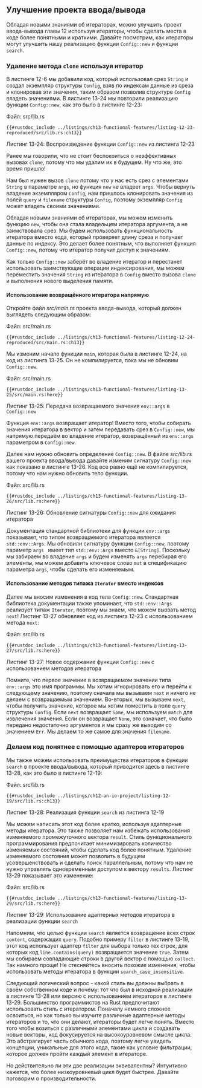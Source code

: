## Улучшение проекта ввода/вывода

Обладая новыми знаниями об итераторах, можно улучшить проект ввода-вывода главы 12 используя итераторы, чтобы сделать места в коде более понятными и краткими. Давайте посмотрим, как итераторы могут улучшить нашу реализацию функции `Config::new` и функции `search`.

### Удаление метода `clone` используя итератор

В листинге 12-6 мы добавили код, который использовал срез  `String` и создал экземпляр структуры `Config`, взяв по индексам данные из среза и клонировав эти значения, таким образом позволив структуре `Config` владеть значениями. В листинге 13-24 мы повторили реализацию функции `Config::new`, как это было в листинге 12-23:

<span class="filename">Файл: src/lib.rs</span>

```rust,ignore
{{#rustdoc_include ../listings/ch13-functional-features/listing-12-23-reproduced/src/lib.rs:ch13}}
```

<span class="caption">Листинг 13-24: Воспроизведение функции <code>Config::new</code> из листинга 12-23</span>

Ранее мы говорили, что не стоит беспокоиться о неэффективных вызовах `clone`, потому что мы удалим их в будущем. Ну что же, это время пришло!

Нам был нужен вызов `clone` потому что у нас есть срез с элементами `String` в параметре `args`, но  функция `new` не владеет `args`. Чтобы вернуть владение экземпляром `Config`, нам пришлось клонировать значения из полей `query` и `filename` структуры `Config`, поэтому экземпляр `Config` может владеть своими значениями.

Обладая новыми знаниями об итераторах, мы можем изменить функцию `new`, чтобы она стала владельцем итератора аргумента, а не заимствовала срез. Мы будем использовать функциональность итератора вместо кода, который проверяет длину среза и получает данные по индексу. Это делает более понятным, что выполняет функция `Config::new`, потому что итератор получит доступ к значениям.

Как только `Config::new` заберёт во владение итератор и перестанет использовать заимствующие операции индексирования, мы можем переместить значения `String` из итератора в `Config` вместо вызова `clone` и выполнения нового выделения памяти.

#### Использование возвращённого итератора напрямую

Откройте файл *src/main.rs* проекта ввода-вывода, который должен выглядеть следующим образом:

<span class="filename">Файл: src/main.rs</span>

```rust,ignore
{{#rustdoc_include ../listings/ch13-functional-features/listing-12-24-reproduced/src/main.rs:ch13}}
```

Мы изменим начало функции `main`, которая была в  листинге 12-24, на код из листинга 13-25. Он не компилируется, пока мы не обновим `Config::new`.

<span class="filename">Файл: src/main.rs</span>

```rust,ignore,does_not_compile
{{#rustdoc_include ../listings/ch13-functional-features/listing-13-25/src/main.rs:here}}
```

<span class="caption">Листинг 13-25: Передача возвращаемого значения <code>env::args</code> в <code>Config::new</code></span>

Функция `env::args` возвращает итератор! Вместо того, чтобы собирать значения итератора в вектор и затем передавать срез в `Config::new`, мы напрямую передаём во владение итератор, возвращённый из `env::args` параметром в `Config::new`.

Далее нам нужно обновить определение `Config::new`. В файле *src/lib.rs* вашего проекта ввода/вывода давайте изменим сигнатуру `Config::new` как показано в листинге 13-26. Код все равно ещё не компилируется, потому что нам нужно обновить тело функции.

<span class="filename">Файл: src/lib.rs</span>

```rust,ignore,does_not_compile
{{#rustdoc_include ../listings/ch13-functional-features/listing-13-26/src/lib.rs:here}}
```

<span class="caption">Листинг 13-26: Обновление сигнатуры <code>Config::new</code> для ожидания итератора</span>

Документация стандартной библиотеки для функции `env::args` показывает, что типом возвращаемого итератора является `std::env::Args`. Мы обновили сигнатуру функции `Config::new`, поэтому параметр `args ` имеет тип `std::env::Args` вместо `&[String]`. Поскольку мы забираем во владение `args` и будем изменять `args` перебирая его элементы, мы можем добавить ключевое слово `mut` в спецификацию параметра `args`, чтобы сделать его изменяемым.

#### Использование методов типажа `Iterator` вместо индексов

Далее мы вносим изменения в код тела `Config::new`. Стандартная библиотека документации также упоминает, что `std::env::Args` реализует типаж `Iterator`, поэтому мы знаем, что можем вызвать метод `next`! Листинг 13-27 обновляет код из листинга 12-23 с использованием метода `next`:

<span class="filename">Файл: src/lib.rs</span>

```rust,noplayground
{{#rustdoc_include ../listings/ch13-functional-features/listing-13-27/src/lib.rs:here}}
```

<span class="caption">Листинг 13-27: Новое содержание функции <code>Config::new</code> с использованием методов итератора</span>

Помните, что первое значение в возвращаемом значении типа `env::args` это имя программы. Мы хотим игнорировать его и перейти к следующему значению, поэтому сначала мы вызываем `next` и ничего не делаем с возвращаемым значением. Во-вторых, мы вызываем `next`, чтобы получить значение, которое мы хотим поместить в поле `query` структуры `Config`. Если `next` возвращает `Some`, мы используем `match` для извлечения значения. Если он возвращает `None`, это означает, что было передано недостаточно аргументов и мы сразу же выходим со значением `Err`. Мы делаем то же самое для значения `filename`.

### Делаем код понятнее с помощью адаптеров итераторов

Мы также можем использовать преимущества итераторов в функции `search` в проекте ввода/вывода, который приводится здесь в листинге 13-28, как это было в листинге 12-19:

<span class="filename">Файл: src/lib.rs</span>

```rust,ignore
{{#rustdoc_include ../listings/ch12-an-io-project/listing-12-19/src/lib.rs:ch13}}
```

<span class="caption">Листинг 13-28: Реализация функции <code>search</code> из листинга 12-19</span>

Мы можем написать этот код более кратко, используя адаптерные методы итератора. Это также позволяет нам избежать использования изменяемого промежуточного вектора `result`. Стиль функционального программирования предпочитает минимизировать количество изменяемых состояний, чтобы сделать код более понятным. Удаление изменяемого состояния может позволить в будущем усовершенствовать и сделать поиск параллельным, потому что нам не нужно управлять одновременным доступом к вектору `results`. Листинг 13-29 показывает это изменение:

<span class="filename">Файл: src/lib.rs</span>

```rust,ignore
{{#rustdoc_include ../listings/ch13-functional-features/listing-13-29/src/lib.rs:here}}
```

<span class="caption">Листинг 13-29: Использование адаптерных методов итератора в реализации функции <code>search</code></span>

Напомним, что целью функции `search` является возвращение всех строк `content`, содержащих `query`. Подобно примеру `filter` в листинге 13-19, этот код использует адаптер `filter` для выбора только тех строк, для которых код `line.contains(query)` возвращается значение `true`. Затем мы собираем совпадающие строки в другой вектор с помощью `collect`. Так намного проще! Не стесняйтесь вносить похожие изменения, чтобы использовать методы итератора в функции `search_case_insensitive`.

Следующий логический вопрос - какой стиль вы должны выбрать в своём собственном коде и почему: тот что был в исходной реализации в листинге 13-28 или версию с использованием итераторов в листинге 13-29. Большинство программистов на Rust предпочитают использовать стиль с итератором. Поначалу немного сложнее освоиться, но как только вы изучите различные адаптерные методы итераторов и то, что они делают, итераторы будет легче понять. Вместо того чтобы возиться с различными элементами цикла и создавать новые векторы, код фокусируется на высокоуровневом смысле цикла. Это абстрагирует часть обычного кода, поэтому легче увидеть концепции, уникальные для этого кода, такие как условие фильтрации, которое должен пройти каждый элемент в итераторе.

Но действительно ли эти две реализации эквивалентны? Интуитивно кажется, что более низкоуровневый цикл будет быстрее. Давайте поговорим о производительности.


